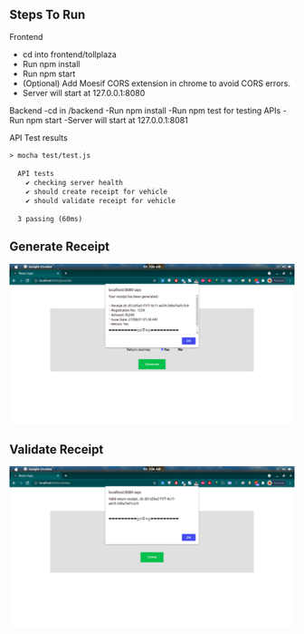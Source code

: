 ## Steps To Run

Frontend
- cd into frontend/tollplaza
- Run npm install
- Run npm start
- (Optional) Add Moesif CORS extension in chrome to avoid CORS errors.
- Server will start at 127.0.0.1:8080

Backend
-cd in /backend
-Run npm install
-Run npm test for testing APIs
-Run npm start
-Server will start at 127.0.0.1:8081

API Test results

```
> mocha test/test.js

  API tests
    ✔ checking server health
    ✔ should create receipt for vehicle
    ✔ should validate receipt for vehicle

  3 passing (60ms)

```
## Generate Receipt
![alt text](https://github.com/RohitPatilRRP/tollPlaza/blob/main/screenshots/generate.png)

## Validate Receipt
![alt text](https://github.com/RohitPatilRRP/tollPlaza/blob/main/screenshots/validate.png)